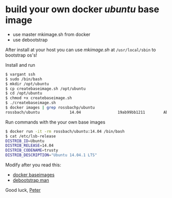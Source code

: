 # build your own docker _ubuntu_ base image

  * use master mkimage.sh from docker
  * use debootstrap
  
After install at your host you can use _mkimage.sh_ at `/usr/local/sbin` to bootstrap os's!

Install and run
```bash
$ vargant ssh
$ sudo /bin/bash
$ mkdir /opt/ubuntu
$ cp createbaseimage.sh /opt/ubuntu
$ cd /opt/ubuntu
$ chmod +x createbaseimage.sh
$ ./createbaseimage.sh
$ docker images | grep rossbachp/ubuntu
rossbach/ubuntu             14.04                19ab99bb1211        About an hour ago   179.4 MB
```

Run commands with the your own base images
```bash
$ docker run -it -rm rossbach/ubuntu:14.04 /bin/bash
$ cat /etc/lsb-release 
DISTRIB_ID=Ubuntu
DISTRIB_RELEASE=14.04
DISTRIB_CODENAME=trusty
DISTRIB_DESCRIPTION="Ubuntu 14.04.1 LTS"
```

Modify after you read this:

  * [docker baseimages](https://docs.docker.com/articles/baseimages/)
  * [debootstrap man](http://manpages.debian.org/cgi-bin/man.cgi?sektion=8&query=debootstrap&apropos=0&manpath=sid&locale=en)

Good luck,
[Peter](mailto:peter.rossbach@bee42.com)

